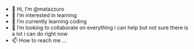 - 👋 Hi, I’m @matazzuro
- 👀 I’m interested in learning
- 🌱 I’m currently learning coding
- 💞️ I’m looking to collaborate on everything i can help but not sure there is a lot i can do right now
- 📫 How to reach me ...

<!---
matazzuro/matazzuro is a ✨ special ✨ repository because its `README.md` (this file) appears on your GitHub profile.
You can click the Preview link to take a look at your changes.
--->
